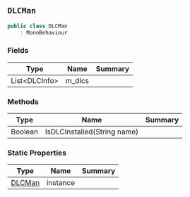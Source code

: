 ## `DLCMan`

```csharp
public class DLCMan
    : MonoBehaviour

```

### Fields

| Type | Name | Summary | 
| --- | --- | --- | 
| List&lt;DLCInfo&gt; | m_dlcs |  | 


### Methods

| Type | Name | Summary | 
| --- | --- | --- | 
| Boolean | IsDLCInstalled(String name) |  | 


### Static Properties

| Type | Name | Summary | 
| --- | --- | --- | 
| [DLCMan](./DLCMan.md) | instance |  | 



